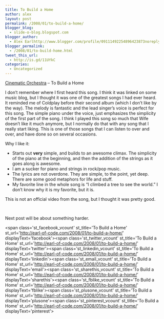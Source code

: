 ```yaml
---
title: To Build a Home
author: alex
layout: post
permalink: /2008/01/to-build-a-home/
blogger_blog:
  - slide-o-blog.blogspot.com
blogger_author:
  - Alex Earlhttp://www.blogger.com/profile/09111492254896423873noreply@blogger.com
blogger_permalink:
  - /2008/01/to-build-home.html
tweet_this_url:
  - http://is.gd/11UYkC
categories:
  - Uncategorized
---
```

[Cinematic Orchestra][1] &#8211; To Build a Home

I don&#8217;t remember where I first heard this song. I think it was linked on some music blog, but I thought it was one of the greatest songs I had ever heard. It reminded me of Coldplay before their second album (which I don&#8217;t like by the way). The melody is fantastic and the lead singer&#8217;s voice is perfect for this song. The simple piano under the voice, just emphasizes the simplicity of the first part of the song. I think I played this song so much that Wife doesn&#8217;t like it much anymore, but I normally do that with any song that I really start liking. This is one of those songs that I can listen to over and over, and have done so on several occasions.

Why I like it: 

  * Starts out **very** simple, and builds to an awesome climax. The simplicity of the piano at the beginning, and then the addition of the strings as it goes along is awesome.
  * I am a sucker for piano and strings in rock/pop music.
  * The lyrics are not overdone. They are simple, to the point, yet deep. There are some good metaphors for life and stuff.
  * My favorite line in the whole song is &#8220;I climbed a tree to see the world.&#8221; I don&#8217;t know why it is my favorite, but it is.
</ul> 

This is not an official video from the song, but I thought it was pretty good. 

<center>
  <br />
</center>

Next post will be about something harder.

<span class='st\_facebook\_vcount' st\_title='To Build a Home' st\_url='http://earl-of-code.com/2008/01/to-build-a-home/' displayText='facebook'></span><span class='st\_twitter\_vcount' st\_title='To Build a Home' st\_url='http://earl-of-code.com/2008/01/to-build-a-home/' displayText='twitter'></span><span class='st\_linkedin\_vcount' st\_title='To Build a Home' st\_url='http://earl-of-code.com/2008/01/to-build-a-home/' displayText='linkedin'></span><span class='st\_email\_vcount' st\_title='To Build a Home' st\_url='http://earl-of-code.com/2008/01/to-build-a-home/' displayText='email'></span><span class='st\_sharethis\_vcount' st\_title='To Build a Home' st\_url='http://earl-of-code.com/2008/01/to-build-a-home/' displayText='sharethis'></span><span class='st\_fblike\_vcount' st\_title='To Build a Home' st\_url='http://earl-of-code.com/2008/01/to-build-a-home/' displayText='fblike'></span><span class='st\_plusone\_vcount' st\_title='To Build a Home' st\_url='http://earl-of-code.com/2008/01/to-build-a-home/' displayText='plusone'></span><span class='st\_pinterest\_vcount' st\_title='To Build a Home' st\_url='http://earl-of-code.com/2008/01/to-build-a-home/' displayText='pinterest'></span>

 [1]: http://www.cinematicorchestra.com/